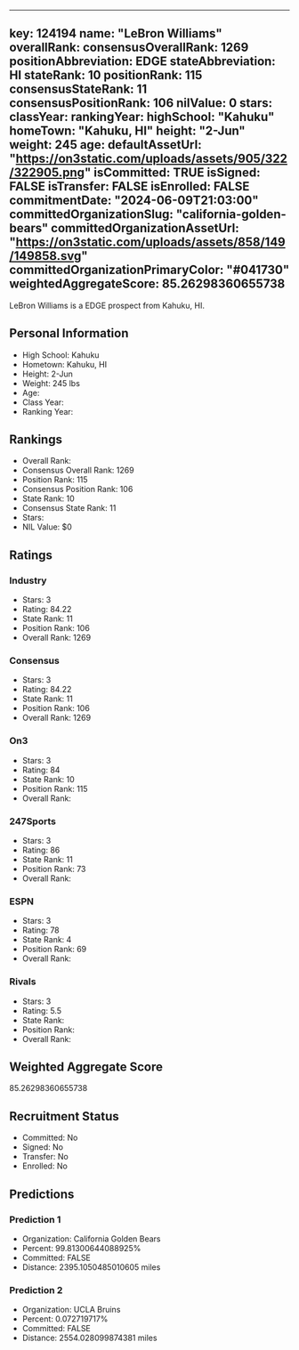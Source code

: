 ---
  key: 124194
  name: "LeBron Williams"
  overallRank: 
  consensusOverallRank: 1269
  positionAbbreviation: EDGE
  stateAbbreviation: HI
  stateRank: 10
  positionRank: 115
  consensusStateRank: 11
  consensusPositionRank: 106
  nilValue: 0
  stars: 
  classYear: 
  rankingYear: 
  highSchool: "Kahuku"
  homeTown: "Kahuku, HI"
  height: "2-Jun"
  weight: 245
  age: 
  defaultAssetUrl: "https://on3static.com/uploads/assets/905/322/322905.png"
  isCommitted: TRUE
  isSigned: FALSE
  isTransfer: FALSE
  isEnrolled: FALSE
  commitmentDate: "2024-06-09T21:03:00"
  committedOrganizationSlug: "california-golden-bears"
  committedOrganizationAssetUrl: "https://on3static.com/uploads/assets/858/149/149858.svg"
  committedOrganizationPrimaryColor: "#041730"
  weightedAggregateScore: 85.26298360655738
  ---
  
  LeBron Williams is a EDGE prospect from Kahuku, HI.
  
  ## Personal Information
  - High School: Kahuku
  - Hometown: Kahuku, HI
  - Height: 2-Jun
  - Weight: 245 lbs
  - Age: 
  - Class Year: 
  - Ranking Year: 
  
  ## Rankings
  - Overall Rank: 
  - Consensus Overall Rank: 1269
  - Position Rank: 115
  - Consensus Position Rank: 106
  - State Rank: 10
  - Consensus State Rank: 11
  - Stars: 
  - NIL Value: $0
  
  ## Ratings
  
  ### Industry
  - Stars: 3
  - Rating: 84.22
  - State Rank: 11
  - Position Rank: 106
  - Overall Rank: 1269
  
  ### Consensus
  - Stars: 3
  - Rating: 84.22
  - State Rank: 11
  - Position Rank: 106
  - Overall Rank: 1269
  
  ### On3
  - Stars: 3
  - Rating: 84
  - State Rank: 10
  - Position Rank: 115
  - Overall Rank: 
  
  ### 247Sports
  - Stars: 3
  - Rating: 86
  - State Rank: 11
  - Position Rank: 73
  - Overall Rank: 
  
  ### ESPN
  - Stars: 3
  - Rating: 78
  - State Rank: 4
  - Position Rank: 69
  - Overall Rank: 
  
  ### Rivals
  - Stars: 3
  - Rating: 5.5
  - State Rank: 
  - Position Rank: 
  - Overall Rank: 
  
  ## Weighted Aggregate Score
  85.26298360655738
  
  ## Recruitment Status
  - Committed: No
  - Signed: No
  - Transfer: No
  - Enrolled: No
  
  
  
  ## Predictions
  
  ### Prediction 1
  - Organization: California Golden Bears
  - Percent: 99.81300644088925%
  - Committed: FALSE
  - Distance: 2395.1050485010605 miles
  
  ### Prediction 2
  - Organization: UCLA Bruins
  - Percent: 0.072719717%
  - Committed: FALSE
  - Distance: 2554.028099874381 miles
  